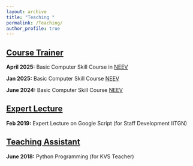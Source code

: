 ```yaml
---
layout: archive
title: "Teaching "
permalink: /Teaching/
author_profile: true
---
```

## <ins>Course Trainer</ins>
**April 2025:** Basic Computer Skill Course in  [NEEV](https://neev.iitgn.ac.in/)

**Jan 2025:** Basic Computer Skill Course  [NEEV](https://neev.iitgn.ac.in/)

**June 2024:** Basic Computer Skill Course  [NEEV](https://neev.iitgn.ac.in/)

## <ins>Expert Lecture</ins>
**Feb 2019:** Expert Lecture on Google Script (for Staff Development IITGN)

## <ins>Teaching Assistant</ins>
**June 2018:** Python Programming (for KVS Teacher)
